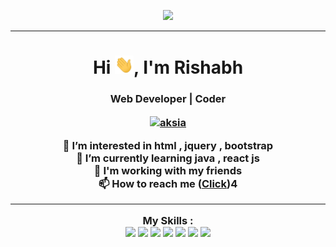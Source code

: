 <p align="center">
  <img src="https://github.com/thompsonemerson/thompsonemerson/raw/master/cover-thompson.png" height="200"/>
</p>
<hr>
<h1 align="center">Hi <img src="https://raw.githubusercontent.com/ABSphreak/ABSphreak/master/gifs/Hi.gif" width="30px">, I'm Rishabh</h1>
<h3 align="center">Web Developer | Coder 
<p align="center">
<a href="https://www.linkedin.com/in/aksia/" target="blank"><img align="center" src="https://cdn.jsdelivr.net/npm/simple-icons@3.0.1/icons/linkedin.svg" alt="aksia" height="30" width="40" /></a>
</p>
</p>
👀 I’m interested in html , jquery , bootstrap
<br>
🌱 I’m currently learning java , react js
<br>
💞️ I'm working with my friends
<br>
📫 How to reach me (<a href="mailto : rishabhjain47596@gmail.com">Click</a>)4
<hr>
My Skills :
<br>
<img src="https://cdn-icons.flaticon.com/png/512/1183/premium/1183672.png?token=exp=1639046134~hmac=c2568b19742ef27f19798bbf2a74d1d5" height="40"/>
<img src="https://cdn-icons.flaticon.com/png/512/1183/premium/1183672.png?token=exp=1639046134~hmac=c2568b19742ef27f19798bbf2a74d1d5" height="40"/>
<img src="https://cdn-icons.flaticon.com/png/512/1183/premium/1183672.png?token=exp=1639046134~hmac=c2568b19742ef27f19798bbf2a74d1d5" height="40"/>
<img src="https://cdn-icons.flaticon.com/png/512/1183/premium/1183672.png?token=exp=1639046134~hmac=c2568b19742ef27f19798bbf2a74d1d5" height="40"/>
<img src="https://cdn-icons.flaticon.com/png/512/1183/premium/1183672.png?token=exp=1639046134~hmac=c2568b19742ef27f19798bbf2a74d1d5" height="40"/>
<img src="https://cdn-icons.flaticon.com/png/512/1183/premium/1183672.png?token=exp=1639046134~hmac=c2568b19742ef27f19798bbf2a74d1d5" height="40"/>
<img src="https://cdn-icons.flaticon.com/png/512/1183/premium/1183672.png?token=exp=1639046134~hmac=c2568b19742ef27f19798bbf2a74d1d5" height="40"/>

